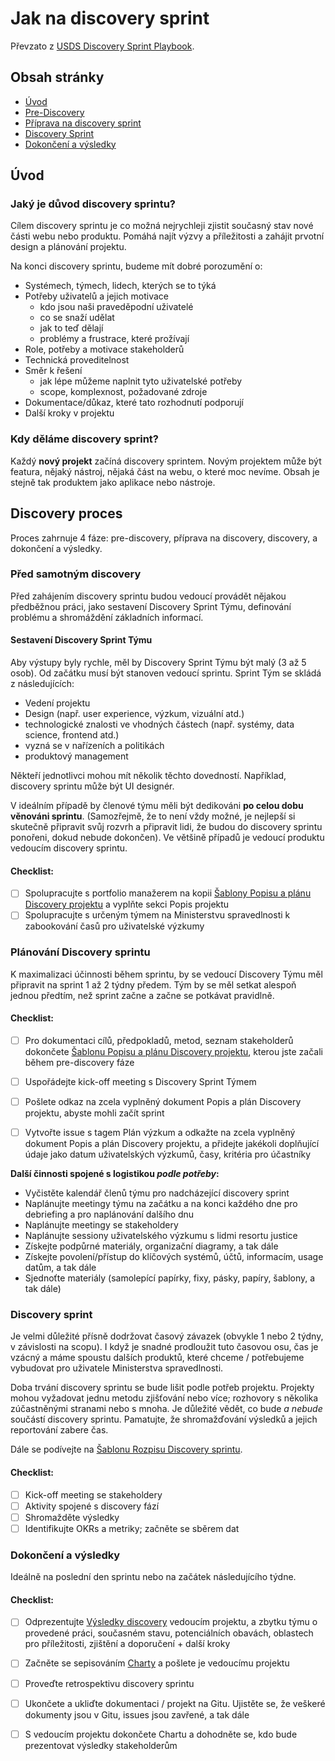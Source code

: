 # Jak na discovery sprint
Převzato z [USDS Discovery Sprint Playbook](https://github.com/usds/usds/tree/master/Research/Discovery-sprints).

## Obsah stránky
+ [Úvod](#uvod)
+ [Pre-Discovery](#pre-discovery)
+ [Příprava na discovery sprint](#priprava-na-discovery-sprint)
+ [Discovery Sprint](#discovery-sprint)
+ [Dokončení a výsledky](#dokonceni-a-vysledky)


## Úvod

### Jaký je důvod discovery sprintu?

Cílem discovery sprintu je co možná nejrychleji zjistit současný stav nové části webu nebo produktu. Pomáhá najít výzvy a příležitosti a zahájit prvotní design a plánování projektu.

Na konci discovery sprintu, budeme mít dobré porozumění o:

- Systémech, týmech, lidech, kterých se to týká
- Potřeby uživatelů a jejich motivace
  - kdo jsou naši praveděpodní uživatelé
  - co se snaží udělat
  - jak to teď dělají
  - problémy a frustrace, které prožívají
- Role, potřeby a motivace stakeholderů
- Technická proveditelnost
- Směr k řešení
  - jak lépe můžeme naplnit tyto uživatelské potřeby
  - scope, komplexnost, požadované zdroje
- Dokumentace/důkaz, které tato rozhodnutí podporují
- Další kroky v projektu

### Kdy děláme discovery sprint?   

Každý **nový projekt** začíná discovery sprintem. Novým projektem může být featura, nějaký nástroj, nějaká část na webu, o které moc nevíme. Obsah je stejně tak produktem jako aplikace nebo nástroje.

## Discovery proces
Proces zahrnuje 4 fáze: pre-discovery, příprava na discovery, discovery, a dokončení a výsledky.

### Před samotným discovery

Před zahájením discovery sprintu budou vedoucí provádět nějakou předběžnou práci, jako sestavení Discovery Sprint Týmu, definování problému a shromáždění základních informací.

#### Sestavení Discovery Sprint Týmu

Aby výstupy byly rychle, měl by Discovery Sprint Týmu být malý (3 až 5 osob). Od začátku musí být stanoven vedoucí sprintu. Sprint Tým se skládá z následujících:

- Vedení projektu
- Design (např. user experience, výzkum, vizuální atd.)
- technologické znalosti ve vhodných částech (např. systémy, data science, frontend atd.)
- vyzná se v nařízeních a politikách
- produktový management

Někteří jednotlivci mohou mít několik těchto dovedností. Například, discovery sprintu může být UI designér.

V ideálním případě by členové týmu měli být dedikováni **po celou dobu věnováni sprintu**. (Samozřejmě, že to není vždy možné, je nejlepší si skutečně připravit svůj rozvrh a připravit lidi, že budou do discovery sprintu ponořeni, dokud nebude dokončen). Ve většině případů je vedoucí produktu vedoucím discovery sprintu.

#### Checklist:

- [ ] Spolupracujte s portfolio manažerem na kopii [Šablony Popisu a plánu Discovery projektu](popis-plan-discovery-projekt-sablona.md) a vyplňte sekci Popis projektu
- [ ] Spolupracujte s určeným týmem na Ministerstvu spravedlnosti k zabookování časů pro uživatelské výzkumy

### Plánování Discovery sprintu

K maximalizaci účinnosti během sprintu, by se vedoucí Discovery Týmu měl připravit na sprint 1 až 2 týdny předem. Tým by se měl setkat alespoň jednou předtím, než sprint začne a začne se potkávat pravidlně. 

#### Checklist:
- [ ] Pro dokumentaci cílů, předpokladů, metod, seznam stakeholderů dokončete [Šablonu Popisu a plánu Discovery projektu](popis-plan-discovery-projekt-sablona.md), kterou jste začali během pre-discovery fáze
- [ ] Uspořádejte kick-off meeting s Discovery Sprint Týmem
- [ ] Pošlete odkaz na zcela vyplněný dokument Popis a plán Discovery projektu, abyste mohli začít sprint
- [ ] Vytvořte issue s tagem Plán výzkum a odkažte na zcela vyplněný dokument Popis a plán Discovery projektu, a přidejte jakékoli doplňující údaje jako datum uživatelských výzkumů, časy, kritéria pro účastníky


**Další činnosti spojené s logistikou _podle potřeby_:**
* Vyčistěte kalendář členů týmu pro nadcházející discovery sprint
* Naplánujte meetingy týmu na začátku a na konci každého dne pro debriefing a pro naplánování dalšího dnu
* Naplánujte meetingy se stakeholdery
* Naplánujte sessiony uživatelského výzkumu s lidmi resortu justice
* Získejte podpůrné materiály, organizační diagramy, a tak dále
* Získejte povolení/přístup do klíčových systémů, účtů, informacím, usage datům, a tak dále
* Sjednoťte materiály (samolepící papírky, fixy, pásky, papíry, šablony, a tak dále)


### Discovery sprint
Je velmi důležité přísně dodržovat časový závazek (obvykle 1 nebo 2 týdny, v závislosti na scopu). I když je snadné prodloužit tuto časovou osu, čas je vzácný a máme spoustu dalších produktů, které chceme / potřebujeme vybudovat pro uživatele Ministerstva spravedlnosti.

Doba trvání discovery sprintu se bude lišit podle potřeb projektu. Projekty mohou vyžadovat jednu metodu zjišťování nebo více; rozhovory s několika zúčastněnými stranami nebo s mnoha. Je důležité vědět, co bude _a nebude_ součástí discovery sprintu. Pamatujte, že shromažďování výsledků a jejich reportování zabere čas.

Dále se podívejte na [Šablonu Rozpisu Discovery sprintu](discovery-sprint-rozpis.md).

#### Checklist:

- [ ] Kick-off meeting se stakeholdery
- [ ] Aktivity spojené s discovery fází
- [ ] Shromažděte výsledky
- [ ] Identifikujte OKRs a metriky; začněte se sběrem dat

### Dokončení a výsledky
Ideálně na poslední den sprintu nebo na začátek následujícího týdne.

#### Checklist:

- [ ] Odprezentujte [Výsledky discovery](discovery-vysledky-sablona.pptx) vedoucím projektu, a zbytku týmu o provedené práci, současném stavu, potenciálních obavách, oblastech pro příležitosti, zjištění a doporučení + další kroky
- [ ] Začněte se sepisováním [Charty](/charta.md) a pošlete je vedoucímu projektu
- [ ] Proveďte retrospektivu discovery sprintu
- [ ] Ukončete a ukliďte dokumentaci / projekt na Gitu. Ujistěte se, že veškeré dokumenty jsou v Gitu, issues jsou zavřené, a tak dále
- [ ] S vedoucím projektu dokončete Chartu a dohodněte se, kdo bude prezentovat výsledky stakeholderům

